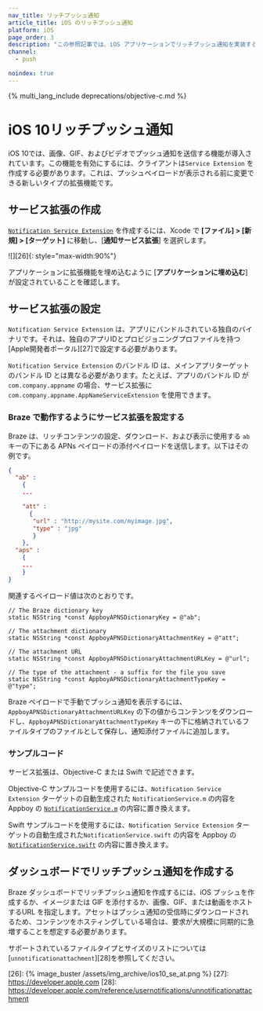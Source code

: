 ```yaml
---
nav_title: リッチプッシュ通知
article_title: iOS のリッチプッシュ通知
platform: iOS
page_order: 3
description: "この参照記事では、iOS アプリケーションでリッチプッシュ通知を実装する方法について説明します。"
channel:
  - push

noindex: true
---
```


{% multi_lang_include deprecations/objective-c.md %}

# iOS 10リッチプッシュ通知

iOS 10では、画像、GIF、およびビデオでプッシュ通知を送信する機能が導入されています。この機能を有効にするには、クライアントは`Service Extension` を作成する必要があります。これは、プッシュペイロードが表示される前に変更できる新しいタイプの拡張機能です。

## サービス拡張の作成

[`Notification Service Extension`][23] を作成するには、Xcode で **[ファイル] > [新規] > [ターゲット]** に移動し、[**通知サービス拡張**] を選択します。

![][26]{: style="max-width:90%"}

アプリケーションに拡張機能を埋め込むように \[**アプリケーションに埋め込む**] が設定されていることを確認します。

## サービス拡張の設定

`Notification Service Extension` は、アプリにバンドルされている独自のバイナリです。それは、独自のアプリIDとプロビジョニングプロファイルを持つ\[Apple開発者ポータル][27]で設定する必要があります。

`Notification Service Extension` のバンドル ID は、メインアプリターゲットのバンドル ID とは異なる必要があります。たとえば、アプリのバンドル ID が `com.company.appname` の場合、サービス拡張に `com.company.appname.AppNameServiceExtension` を使用できます。

### Braze で動作するようにサービス拡張を設定する

Braze は、リッチコンテンツの設定、ダウンロード、および表示に使用する `ab` キーの下にある APNs ペイロードの添付ペイロードを送信します。以下はその例です。

```json
{
  "ab" :
    {
    ...

    "att" :
      {
       "url" : "http://mysite.com/myimage.jpg",
       "type" : "jpg"
       }
    },
  "aps" :
    {
    ...
    }
}
```

関連するペイロード値は次のとおりです。

```objc
// The Braze dictionary key
static NSString *const AppboyAPNSDictionaryKey = @"ab";

// The attachment dictionary
static NSString *const AppboyAPNSDictionaryAttachmentKey = @"att";

// The attachment URL
static NSString *const AppboyAPNSDictionaryAttachmentURLKey = @"url";

// The type of the attachment - a suffix for the file you save
static NSString *const AppboyAPNSDictionaryAttachmentTypeKey = @"type";
```

Braze ペイロードで手動でプッシュ通知を表示するには、`AppboyAPNSDictionaryAttachmentURLKey` の下の値からコンテンツをダウンロードし、`AppboyAPNSDictionaryAttachmentTypeKey` キーの下に格納されているファイルタイプのファイルとして保存し、通知添付ファイルに追加します。

### サンプルコード

サービス拡張は、Objective-C または Swift で記述できます。

Objective-C サンプルコードを使用するには、`Notification Service Extension` ターゲットの自動生成された `NotificationService.m` の内容をAppboy の [`NotificationService.m`][1] の内容に置き換えます。

Swift サンプルコードを使用するには、`Notification Service Extension` ターゲットの自動生成された`NotificationService.swift` の内容を Appboy の [`NotificationService.swift`][2] の内容に置き換えます。

## ダッシュボードでリッチプッシュ通知を作成する

Braze ダッシュボードでリッチプッシュ通知を作成するには、iOS プッシュを作成するか、イメージまたは GIF を添付するか、画像、GIF、または動画をホストするURL を指定します。アセットはプッシュ通知の受信時にダウンロードされるため、コンテンツをホスティングしている場合は、要求が大規模に同期的に急増することを想定する必要があります。

サポートされているファイルタイプとサイズのリストについては\[`unnotificationattachment`][28]を参照してください。

[1]: https://github.com/Appboy/appboy-ios-sdk/blob/master/Example/StopwatchNotificationService/NotificationService.m
[2]: https://github.com/Appboy/appboy-ios-sdk/blob/master/HelloSwift/HelloSwiftNotificationExtension/NotificationService.swift
[23]: https://developer.apple.com/reference/usernotifications/unnotificationserviceextension
[26]: {% image_buster /assets/img_archive/ios10_se_at.png %}
[27]: https://developer.apple.com
[28]: https://developer.apple.com/reference/usernotifications/unnotificationattachment
